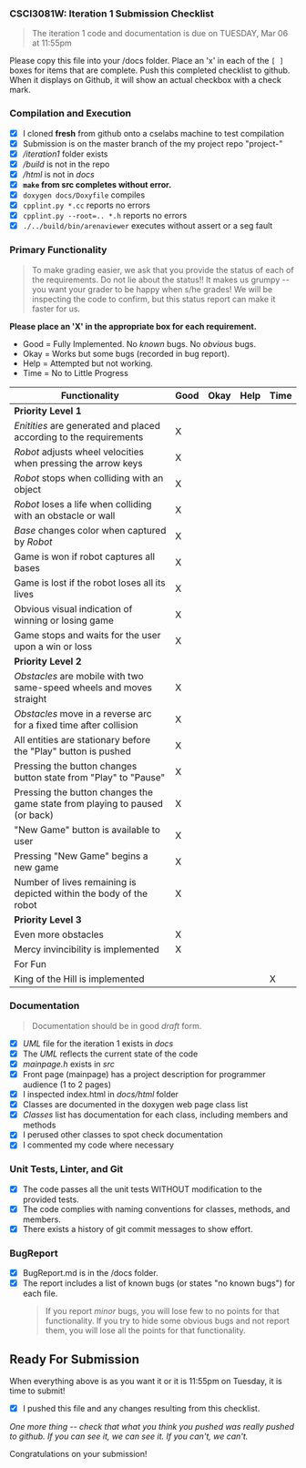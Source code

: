 ### CSCI3081W: Iteration 1 Submission Checklist

> The iteration 1 code and documentation is due on TUESDAY, Mar 06 at 11:55pm

Please copy this file into your /docs folder. Place an 'x' in each of the `[ ]` boxes for items that are complete. Push this completed checklist to github. When it displays on Github, it will show an actual checkbox with a check mark.

### Compilation and Execution

- [X] I cloned **fresh** from github onto a cselabs machine to test compilation
- [X] Submission is on the master branch of the my project repo "project-<username>"
- [X] _/iteration1_ folder exists
- [X] _/build_ is not in the repo
- [X] _/html_ is not in _docs_
- [X] **__`make` from src completes without error.__**
- [X] `doxygen docs/Doxyfile` compiles
- [X] `cpplint.py *.cc` reports no errors
- [X] `cpplint.py --root=.. *.h` reports no errors
- [X] `./../build/bin/arenaviewer` executes without assert or a seg fault

### Primary Functionality

> To make grading easier, we ask that you provide the status of each of the requirements. Do not lie about the status!! It makes us grumpy -- you want your grader to be happy when s/he grades! We will be inspecting the code to confirm,
but this status report can make it faster for us.

**__Please place an 'X' in the appropriate box for each requirement.__**
- Good = Fully Implemented. No _known_ bugs. No _obvious_ bugs.
- Okay = Works but some bugs (recorded in bug report).
- Help = Attempted but not working.
- Time = No to Little Progress

| Functionality | Good | Okay | Help | Time |
| -------- | -------- | -------- | -------- | --------- |
| **__Priority Level 1__** |
| _Enitities_ are generated and placed according to the requirements | X |  |  |  |
| _Robot_ adjusts wheel velocities when pressing the arrow keys | X |  |  |  |
| _Robot_ stops when colliding with an object | X |  |  |  |
| _Robot_ loses a life when colliding with an obstacle or wall | X |  |  |  |
| _Base_ changes color when captured by _Robot_ | X |  |  |  |
| Game is won if robot captures all bases | X |  |  |  |
| Game is lost if the robot loses all its lives | X |  |  |  |
| Obvious visual indication of winning or losing game | X |  |  |  |
| Game stops and waits for the user upon a win or loss | X |  |  |   |
| **__Priority Level 2__** |
| _Obstacles_ are mobile with two same-speed wheels and moves straight | X |  |  |   |
| _Obstacles_ move in a reverse arc for a fixed time after collision | X |  |  |   |
| All entities are stationary before the "Play" button is pushed | X |  |  |   |
| Pressing the button changes button state from "Play" to "Pause" | X |  |  |   |
| Pressing the button changes the game state from playing to paused (or back) |  X|  |  |  |
| "New Game" button is available to user | X |  |  |  |
| Pressing "New Game" begins a new game | X |  |  |  |
| Number of lives remaining is depicted within the body of the robot | X |  |  |   |
| **__Priority Level 3__** |
| Even more obstacles | X |  |  |   |
| Mercy invincibility is implemented | X |  |  |   |
| For Fun |
| King of the Hill is implemented |  |  |  | X |

### Documentation
> Documentation should be in good _draft_ form.

- [X] _UML_ file for the iteration 1 exists in _docs_
- [X] The _UML_ reflects the current state of the code
- [X] _mainpage.h_ exists in _src_
- [X] Front page (mainpage) has a project description for programmer audience (1 to 2 pages)
- [X] I inspected index.html in _docs/html_ folder
- [X] Classes are documented in the doxygen web page class list
- [X] _Classes_ list has documentation for each class, including members and methods
- [X] I perused other classes to spot check documentation
- [X] I commented my code where necessary

### Unit Tests, Linter, and Git
- [X] The code passes all the unit tests WITHOUT modification to the provided tests.
- [X] The code complies with naming conventions for classes, methods, and members.
- [X] There exists a history of git commit messages to show effort.

### BugReport
- [X] BugReport.md is in the /docs folder.
- [X] The report includes a list of known bugs (or states "no known bugs") for each file.
  > If you report _minor_ bugs, you will lose few to no points for that functionality.
  > If you try to hide some obvious bugs and not report them, you will lose all the points for that functionality.

## Ready For Submission

When everything above is as you want it or it is 11:55pm on Tuesday, it is time to submit!

- [X] I pushed this file and any changes resulting from this checklist.

_One more thing -- check that what you think you pushed was really pushed to github. If you can see it, we can see it. If you can't, we can't._

Congratulations on your submission!
